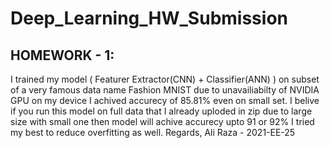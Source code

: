 # Deep_Learning_HW_Submission

HOMEWORK - 1:
------------
I trained my model ( Featurer Extractor(CNN) + Classifier(ANN) ) on subset of a very famous data name Fashion MNIST due to unavailiabilty of NVIDIA GPU on my device I achived accurecy of 85.81% even on small set. I belive if you run this model on full data that I already uploded in zip due to large size with small one then model will achive accurecy upto 91 or 92% I tried my best to reduce overfitting as well.
Regards,
Ali Raza - 2021-EE-25
